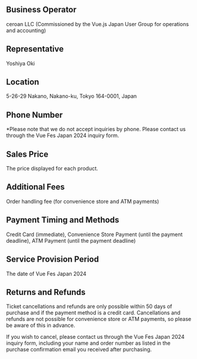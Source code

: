 ## Business Operator
ceroan LLC
(Commissioned by the Vue.js Japan User Group for operations and accounting)

## Representative
Yoshiya Oki

## Location
5-26-29 Nakano, Nakano-ku, Tokyo 164-0001, Japan

## Phone Number
*Please note that we do not accept inquiries by phone. Please contact us through the Vue Fes Japan 2024 inquiry form.

## Sales Price
The price displayed for each product.

## Additional Fees
Order handling fee (for convenience store and ATM payments)

## Payment Timing and Methods
Credit Card (immediate), Convenience Store Payment (until the payment deadline), ATM Payment (until the payment deadline)

## Service Provision Period
The date of Vue Fes Japan 2024

## Returns and Refunds
Ticket cancellations and refunds are only possible within 50 days of purchase and if the payment method is a credit card. Cancellations and refunds are not possible for convenience store or ATM payments, so please be aware of this in advance.

If you wish to cancel, please contact us through the Vue Fes Japan 2024 inquiry form, including your name and order number as listed in the purchase confirmation email you received after purchasing.
